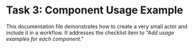 # Task 3: Component Usage Example

This documentation file demonstrates how to create a very small actor and include it in a workflow.
It addresses the checklist item to _"Add usage examples for each component."_
